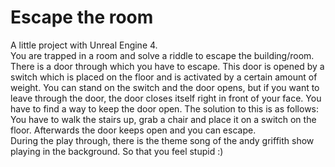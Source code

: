 # Escape the room
A little project with Unreal Engine 4.  
You are trapped in a room and solve a riddle to escape the building/room. There is a door through which you have to escape. This door is opened by a switch which is placed on the floor and is activated by a certain amount of weight. You can stand on the switch and the door opens, but if you want to leave through the door, the door closes itself right in front of your face. You have to find a way to keep the door open. The solution to this is as follows: You have to walk the stairs up, grab a chair and place it on a switch on the floor. Afterwards the door keeps open and you can escape.  
During the play through, there is the theme song of the andy griffith show playing in the background. So that you feel stupid :)
